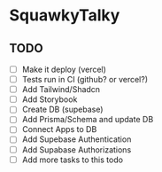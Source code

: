 # SquawkyTalky

## TODO

- [ ] Make it deploy (vercel)
- [ ] Tests run in CI (github? or vercel?)
- [ ] Add Tailwind/Shadcn
- [ ] Add Storybook
- [ ] Create DB (supebase)
- [ ] Add Prisma/Schema and update DB
- [ ] Connect Apps to DB
- [ ] Add Supebase Authentication
- [ ] Add Supabase Authorizations
- [ ] Add more tasks to this todo
